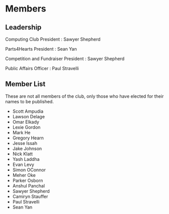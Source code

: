 <main>

# Members

## Leadership

Computing Club President
: Sawyer Shepherd

Parts4Hearts President
: Sean Yan

Competition and Fundraiser President
: Sawyer Shepherd

Public Affairs Officer
: Paul Stravelli

## Member List

These are not all members of the club, only those who have
elected for their names to be published.

* Scott Ampudia
* Lawson Delage
* Omar Elkady
* Lexie Gordon
* Mark He
* Gregory Hearn
* Jesse Issah
* Jake Johnson
* Nick Klatt
* Yash Laddha
* Evan Levy
* Simon OConnor
* Meher Oke
* Parker Osborn
* Anshul Panchal
* Sawyer Shepherd
* Camiryn Stauffer
* Paul Stravelli
* Sean Yan

</main>
